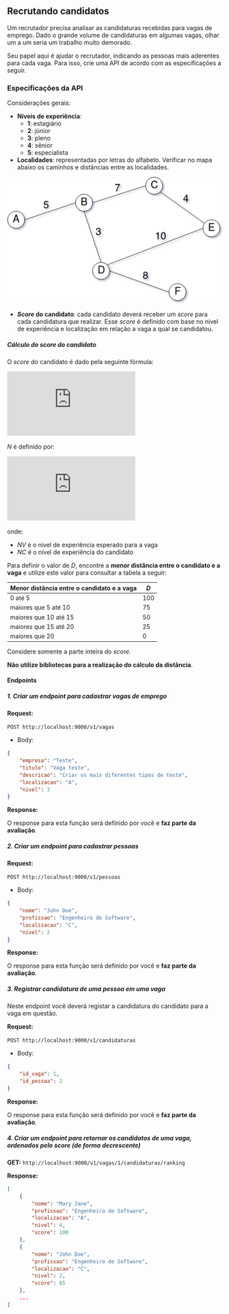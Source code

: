 ## Recrutando candidatos

Um recrutador precisa analisar as candidaturas recebidas para vagas de emprego. Dado o grande volume de candidaturas em algumas vagas, olhar um a um seria um trabalho muito demorado.

Seu papel aqui é ajudar o recrutador, indicando as pessoas mais aderentes para cada vaga. Para isso, crie uma API de acordo com as especificações a seguir.

### Especificações da API

Considerações gerais:

* **Níveis de experiência**:
  * **1**: estagiário
  * **2**: júnior
  * **3**: pleno
  * **4**: sênior
  * **5**: especialista
* **Localidades**: representadas por letras do alfabeto. Verificar no mapa abaixo os caminhos e distâncias entre as localidades.

![](./graph.png)

* ***Score* do candidato**: cada candidato deverá receber um *score* para cada candidatura que realizar. Esse *score* é definido com base no nível de experiência e localização em relação a vaga a qual se candidatou.


##### Cálculo do *score* do candidato

O *score* do candidato é dado pela seguinte fórmula:

![vagascom SCORE](http://latex.codecogs.com/gif.latex?SCORE%20%3D%20%5Cdfrac%7BN%20&plus;%20D%7D%7B2%7D)

*N* é definido por:

![vagascom N](http://latex.codecogs.com/gif.latex?N%20%3D%20100%20-%2025%20%5Ctimes%20%7CNV%20-%20NC%7C)

onde:

* *NV* é o nível de experiência esperado para a vaga 
* *NC* é o nível de experiência do candidato

Para definir o valor de *D*,  encontre a **menor distância entre o candidato e a vaga** e utilize este valor para consultar a tabela a seguir:

| Menor distância entre o candidato e a vaga | *D*  |
| ------------------------------------------ | ---- |
| 0 até 5                                    | 100  |
| maiores que 5 até 10                       | 75   |
| maiores que 10 até 15                      | 50   |
| maiores que 15 até 20                      | 25   |
| maiores que 20                             | 0    |



Considere somente a parte inteira do *score*.

**Não utilize bibliotecas para a realização do cálculo da distância**. 


#### Endpoints

##### 1. Criar um endpoint para cadastrar vagas de emprego

**Request:** 

```POST http://localhost:9000/v1/vagas```

+ Body:

```json
{
    "empresa": "Teste",
    "titulo": "Vaga teste",
    "descricao": "Criar os mais diferentes tipos de teste",
    "localizacao": "A",
    "nivel": 3
}
```

**Response:**

O response para esta função será definido por você e **faz parte da avaliação**.

##### 2. Criar um endpoint para cadastrar pessoas

**Request:** 

```POST http://localhost:9000/v1/pessoas```

+ Body:

```json
{
    "nome": "John Doe",
    "profissao": "Engenheiro de Software",
    "localizacao": "C",
    "nivel": 2
}
```

**Response:**

O response para esta função será definido por você e **faz parte da avaliação**.

##### 3. Registrar candidatura de uma pessoa em uma vaga

Neste endpoint você deverá registar a candidatura do candidato para a vaga em questão.

**Request:** 

```POST http://localhost:9000/v1/candidaturas```

+ Body:

```json
{
    "id_vaga": 1,
    "id_pessoa": 2
}
```

**Response:**

O response para esta função será definido por você e **faz parte da avaliação**.

##### 4. Criar um endpoint para retornar os candidatos de uma vaga, ordenados pelo score (de forma decrescente)

**GET:** `http://localhost:9000/v1/vagas/1/candidaturas/ranking`

**Response:**

```json
[
    {
        "nome": "Mary Jane",
        "profissao": "Engenheira de Software",
        "localizacao": "A",
        "nivel": 4,
        "score": 100
	},
    {
        "nome": "John Doe",
        "profissao": "Engenheiro de Software",
        "localizacao": "C",
        "nivel": 2,
        "score": 85
	},
    ...
]
```

